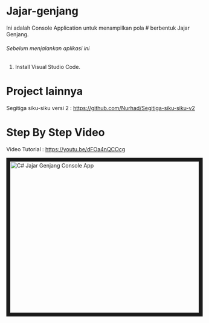 # Jajar-genjang
Ini adalah Console Application untuk menampilkan pola # berbentuk Jajar Genjang.

###### Sebelum menjalankan aplikasi ini
 1. Install Visual Studio Code.
 
 # Project lainnya
 Segitiga siku-siku versi 2 : https://github.com/Nurhad/Segitiga-siku-siku-v2 
 
 # Step By Step Video
 
 Video Tutorial : https://youtu.be/dFOa4nQCOcg
 
<a href="http://www.youtube.com/watch?feature=player_embedded&v=dFOa4nQCOcg
" target="_blank"><img src="http://img.youtube.com/vi/dFOa4nQCOcg/0.jpg" 
alt="C# Jajar Genjang Console App" width="500" height="400" border="10" /></a>

